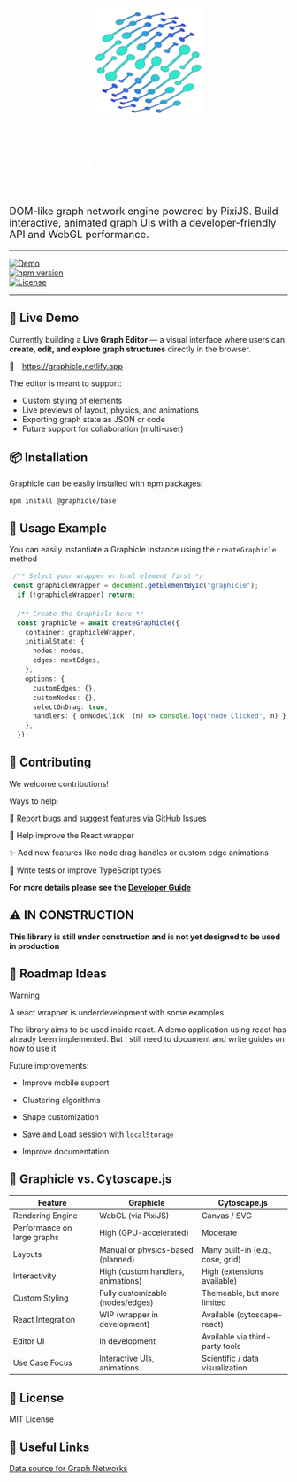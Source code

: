 


<div align="center">
<img src="https://raw.githubusercontent.com/leonardbiofi/graphicle/main/packages/base/logo.png" alt="Graphicle Logo" class="logo" width="200" height="200" />

 
</div>
<p align="center" style="font-size: 48px; color: #fff; font-weight: 700;">Graphicle</p>


<p style="font-size: 18px; margin: 30 0; font-style: bold">
DOM-like graph network engine powered by PixiJS.
Build interactive, animated graph UIs with a developer-friendly API and WebGL performance.
</p>

---

[![Demo](https://img.shields.io/badge/Demo-Live-blue?style=for-the-badge&logo=netlify)](https://graphicle.netlify.app)  
[![npm version](https://img.shields.io/npm/v/@graphicle/base?style=for-the-badge)](https://www.npmjs.com/package/@graphicle/base)  
[![License](https://img.shields.io/npm/l/@graphicle/base?style=for-the-badge)](LICENSE)

---

## 🚀 Live Demo

Currently building a **Live Graph Editor** — a visual interface where users can **create, edit, and explore graph structures** directly in the browser.  

🔗  <a href="https://graphicle.netlify.app" target="_blank" style="margin: 0 5px;"> https://graphicle.netlify.app </a>


The editor is meant to support:

- Custom styling of elements
- Live previews of layout, physics, and animations
- Exporting graph state as JSON or code
- Future support for collaboration (multi-user)



## 📦 Installation

Graphicle can be easily installed with npm packages:

```bash
npm install @graphicle/base
```


## 🧪 Usage Example
You can easily instantiate a Graphicle instance using the `createGraphicle` method

```ts
 /** Select your wrapper or html element first */
 const graphicleWrapper = document.getElementById("graphicle");
  if (!graphicleWrapper) return;

  /** Create the Graphicle here */
  const graphicle = await createGraphicle({
    container: graphicleWrapper,
    initialState: {
      nodes: nodes,
      edges: nextEdges,
    },
    options: {
      customEdges: {},
      customNodes: {},
      selectOnDrag: true,
      handlers: { onNodeClick: (n) => console.log("node Clicked", n) },
    },
  });

```



## 🤝 Contributing

We welcome contributions!

Ways to help:

🐛 Report bugs and suggest features via GitHub Issues

🌱 Help improve the React wrapper

✨ Add new features like node drag handles or custom edge animations

🧪 Write tests or improve TypeScript types

**For more details please see the [Developer Guide](https://github.com/leonardbiofi/graphicle/blob/main/DEVELOPERS.md)**

## ⚠️ IN CONSTRUCTION

**This library is still under construction and is not yet designed to be used in production**

## 🧠 Roadmap Ideas

> [!WARNING]
> A react wrapper is underdevelopment with some examples
> 
The library aims to be used inside react. A demo application using react has already been implemented. But I still need to document and write guides on how to use it 

Future improvements:
- Improve mobile support
  
- Clustering algorithms
  
- Shape customization
  
- Save and Load session with `localStorage`

- Improve documentation


## 🔬 Graphicle vs. Cytoscape.js

| Feature                     | Graphicle                          | Cytoscape.js                     |
| --------------------------- | ---------------------------------- | -------------------------------- |
| Rendering Engine            | WebGL (via PixiJS)                 | Canvas / SVG                     |
| Performance on large graphs | High (GPU-accelerated)             | Moderate                         |
| Layouts                     | Manual or physics-based (planned)  | Many built-in (e.g., cose, grid) |
| Interactivity               | High (custom handlers, animations) | High (extensions available)      |
| Custom Styling              | Fully customizable (nodes/edges)   | Themeable, but more limited      |
| React Integration           | WIP (wrapper in development)       | Available (cytoscape-react)      |
| Editor UI                   | In development                     | Available via third-party tools  |
| Use Case Focus              | Interactive UIs, animations        | Scientific / data visualization  |


## 📄 License

MIT License

## 🔗 Useful Links

[Data source for Graph Networks](https://snap.stanford.edu/data/)